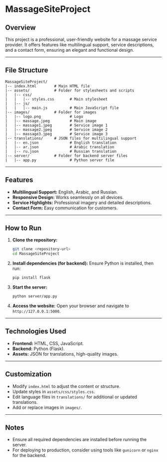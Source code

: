 


# MassageSiteProject

## Overview
This project is a professional, user-friendly website for a massage service provider. It offers features like multilingual support, service descriptions, and a contact form, ensuring an elegant and functional design.

---

## File Structure
```
MassageSiteProject/
|-- index.html        # Main HTML file
|-- assets/           # Folder for stylesheets and scripts
|   |-- css/
|   |   |-- styles.css       # Main stylesheet
|   |-- js/
|   |   |-- main.js          # Main JavaScript file
|-- images/           # Folder for images
|   |-- logo.png             # Logo
|   |-- massage.jpeg         # Main image
|   |-- massage1.jpeg        # Service image 1
|   |-- massage2.jpeg        # Service image 2
|   |-- massage3.jpeg        # Service image 3
|-- translations/     # JSON files for multilingual support
|   |-- en.json              # English translation
|   |-- ar.json              # Arabic translation
|   |-- ru.json              # Russian translation
|-- server/           # Folder for backend server files
|   |-- app.py               # Python server file
```

---

## Features
- **Multilingual Support:** English, Arabic, and Russian.
- **Responsive Design:** Works seamlessly on all devices.
- **Service Highlights:** Professional imagery and detailed descriptions.
- **Contact Form:** Easy communication for customers.

---

## How to Run
1. **Clone the repository:**
   ```bash
   git clone <repository-url>
   cd MassageSiteProject
   ```

2. **Install dependencies (for backend):**
   Ensure Python is installed, then run:
   ```bash
   pip install flask
   ```

3. **Start the server:**
   ```bash
   python server/app.py
   ```

4. **Access the website:**
   Open your browser and navigate to `http://127.0.0.1:5000`.

---

## Technologies Used
- **Frontend:** HTML, CSS, JavaScript.
- **Backend:** Python (Flask).
- **Assets:** JSON for translations, high-quality images.

---

## Customization
- Modify `index.html` to adjust the content or structure.
- Update styles in `assets/css/styles.css`.
- Edit language files in `translations/` for additional or updated translations.
- Add or replace images in `images/`.

---

## Notes
- Ensure all required dependencies are installed before running the server.
- For deploying to production, consider using tools like `gunicorn` or `nginx` for the backend.
